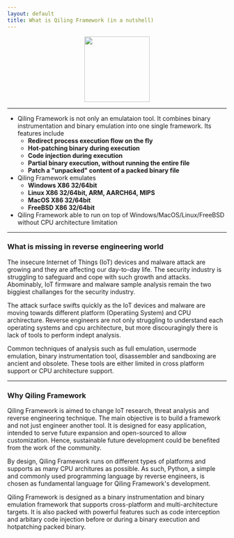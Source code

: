 ```yaml
---
layout: default
title: What is Qiling Framework (in a nutshell)
---
```


<p align="center">
<img width="150" height="150" src="{{ site.baseurl }}/images/qiling_small.png">
</p>

---

- Qiling Framework is not only an emulataion tool. It combines binary instrumentation and binary emulation into one single framework. Its features include
    - **Redirect process execution flow on the fly**
    - **Hot-patching binary during execution**
    - **Code injection during execution**
    - **Partial binary execution, without running the entire file**
    - **Patch a "unpacked" content of a packed binary file**
- Qiling Framework emulates 
    - **Windows X86 32/64bit**
    - **Linux X86 32/64bit, ARM, AARCH64, MIPS**
    - **MacOS X86 32/64bit**
    - **FreeBSD X86 32/64bit**
- Qiling Framework able to run on top of Windows/MacOS/Linux/FreeBSD without CPU architecture limitation

---

### What is missing in reverse engineering world
The insecure Internet of Things (IoT) devices and malware attack are growing and they are affecting our day-to-day life. The security industry is struggling to safeguard and cope with such growth and attacks. Abominably, IoT firmware and malware sample analysis remain the two biggiest challanges for the security industry.

The attack surface swifts quickly as the IoT devices and malware are moving towards different platform (Operatiing System) and CPU archirecture. Reverse engineers are not only struggling to understand each operating systems and cpu architecture, but more discouragingly there is lack of tools to perform indept analysis.

Common techniques of analysis such as full emulation, usermode emulation, binary instrumentation tool, disassembler and sandboxing are ancient and obsolete. These tools are either limited in cross platform support or CPU architecture support.

---

### Why Qiling Framework
Qiling Framework is aimed to change IoT research, threat analysis and reverse engineering technique. The main objective is to build a framework and not just engineer another tool. It is designed for easy application, intended to serve future expansion and open-sourced to allow customization. Hence, sustainable future development could be benefited from the work of the community.

By design, Qiling Framework runs on different types of platforms and supports as many CPU architures as possible. As such, Python, a simple and commonly used programming language by reverse engineers, is chosen as fundamental language for Qiling Framework's development.

Qiling Framework is designed as a binary instrumentation and binary emulation framework that supports cross-platform and multi-architecture targets. It is also packed with powerful features such as code interception and arbitary code injection before or during a binary execution and hotpatching packed binary.
